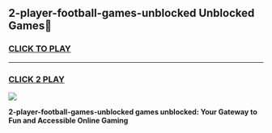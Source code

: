 
## 2-player-football-games-unblocked Unblocked Games👋
<h3>
<a href="https://news.freeplayer.one?title=2-player-football-games-unblocked&ref=16F">CLICK TO PLAY</a></h3>
<hr>

<h3>
<a href="https://news.freeplayer.one?title=2-player-football-games-unblocked&ref=16F">CLICK 2 PLAY</a>
  
</h3>

<a href="https://news.freeplayer.one?title=2-player-football-games-unblocked&ref=16F/"><img src="https://clearcache.store/games.png"></a>


**2-player-football-games-unblocked games unblocked: Your Gateway to Fun and Accessible Online Gaming**
